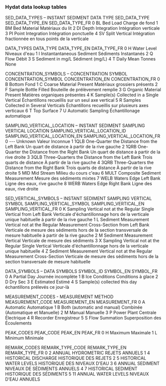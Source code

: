 
### Hydat data lookup tables
SED_DATA_TYPES – INSTANT SEDIMENT DATA TYPE
  SED_DATA_TYPE   SED_DATA_TYPE_EN                                        SED_DATA_TYPE_FR
0            BL           Bed Load                                          Charge de fond
1            BM       Bed Material                                        Matériaux du lit
2            DI  Depth Integration                                   Intégration verticale
3            PI  Point Integration                                  Intégration ponctuelle
4            SV     Split Vertical  Intégration fractionnée en tous points de la verticale


DATA_TYPES
  DATA_TYPE               DATA_TYPE_EN           DATA_TYPE_FR
0         H                Water Level          Niveaux d'eau
1         I  Instantantaneous Sediment  Sédiments Instantanés
2         Q                       Flow                  Débit
3         S           Sediment in mg/L        Sédiment (mg/L)
4         T          Daily Mean Tonnes                   None


CONCENTRATION_SYMBOLS – CONCENTRATION SYMBOL
  CONCENTRATION_SYMBOL                          CONCENTRATION_EN                                      CONCENTRATION_FR
0                    B                                    Bottom                                                  Fond
1                    C                   Coarse Material Present                          Matériaux grossiers présents
2                    F                      Sample Bottle Filled                      Bouteille de prélèvement remplie
3                    G                  Organic Material Present                         Matières organiques présentes
4                    K  Sample(s) Collected in a Single Vertical      Échantillons recueillis sur un seul axe vertical
5                    R    Samples Collected in Several Verticals  Échantillons recueillis sur plusieurs axes verticaux
6                    T                                       Top                                               Surface
7                    U                        Automatic Sampling                            Échantillonage automatique


SAMPLING_VERTICAL_LOCATION – INSTANT SEDIMENT SAMPLING VERTICAL LOCATION
  SAMPLING_VERTICAL_LOCATION_ID                    SAMPLING_VERTICAL_LOCATION_EN                        SAMPLING_VERTICAL_LOCATION_FR
0                           ---                                          Unknown                                      Valeur Inconnue
1                          1QLB      One-Quarter the Distance from the Left Bank      Un quart de distance à partir de la rive gauche
2                          1QRB     One-Quarter the Distance from the Right Bank      Un quart de distance à partir de la rive droite
3                          3QLB   Three-Quarters the Distance from the Left Bank  Trois quarts de distance À partir de la rive gauche
4                          3QRB  Three-Quarters the Distance from the Right Bank  Trois quarts de distance À partir de la rive droite
5                           MID                                       Mid Stream                                Milieu du cours c'eau
6                          MULT                   Composite Sediment Measurement                          Mesure des sédiments mixtes
7                          WELB                            Waters Edge Left Bank                          Ligne des eaux, rive gauche
8                          WERB                           Waters Edge Right Bank                          Ligne des eaux, rive droite


SED_VERTICAL_SYMBOLS – INSTANT SEDIMENT SAMPLING VERTICAL SYMBOL
  SAMPLING_VERTICAL_SYMBOL                                                                       SAMPLING_VERTICAL_EN
                             SAMPLING_VERTICAL_FR
0                        K                        Sampling Vertical not at the Regular Single Vertical from Left Bank                      Verticale d'échantillonnage hors de la verticale unique habituelle à partir de la rive gauche
1                        L  Sediment Measurement Vertical not at the Regular Measurement Cross-Section from Left Bank  Verticale de mesure des sédiments hors de la section transversale de mesure habituelle à partir de la rive gauche
2                        M                                                              Sediment Measurement Vertical
                Verticale de mesure des sédiments
3                        X                                       Sampling Vertical not at the Regular Single Vertical                                                 Verticale d'échantillonnage hors de la verticale unique habituelle
4                        Z                 Sediment Measurement Vertical not at the Regular Measurement Cross-Section                             Verticale de mesure des sédiments hors de la section transversale de mesure habituelle


DATA_SYMBOLS – DATA SYMBOLS
  SYMBOL_ID                     SYMBOL_EN                         SYMBOL_FR
0         A                   Partial Day                Journée incomplète
1         B                Ice Conditions                Conditions à glace
2         D                           Dry                               Sec
3         E                     Estimated                            Estimé
4         S  Sample(s) collected this day  échantillons prélevés ce jour-là

MEASUREMENT_CODES - MEASUREMENT METHOD
  MEASUREMENT_CODE               MEASUREMENT_EN                      MEASUREMENT_FR
0                A                    Automatic                         Automatique
1                B  Both (automatic and manual)  Combinée (Automatique et Manuelle)
2                M                       Manual                            Manuelle
3                P                  Power Plant                 Centrale Électrique
4                R                     Recorder                        Enregistreur
5                S               Flow Summation       Superposition des Écoulements

PEAK_CODES
  PEAK_CODE  PEAK_EN   PEAK_FR
0         H  Maximum  Maximale
1         L  Minimum  Minimale

REMARK_CODES
   REMARK_TYPE_CODE           REMARK_TYPE_EN                REMARK_TYPE_FR
0                 2       ANNUAL HYDROMETRIC                REJETS ANNUELS
1                 4     HISTORICAL DISCHARGE         HISTORIQUE DES REJETS
2                 5  HISTORICAL WATER LEVELS  HISTORIQUE DES NIVEAUX D’EAU
3                 6          ANNUAL SEDIMENT  NIVEAUX DE SÉDIMENTS ANNUELS
4                 7      HISTORICAL SEDIMENT      HISTORIQUE DES SÉDIMENTS
5                11      ANNUAL WATER LEVELS         NIVEAUX D’EAU ANNUELS
